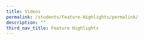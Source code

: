 ```yaml
---
title: Videos
permalink: /students/Feature-Highlights/permalink/
description: ""
third_nav_title: Feature Highlights
---
```

